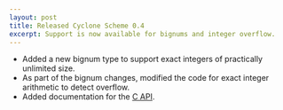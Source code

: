 ```yaml
---
layout: post
title: Released Cyclone Scheme 0.4
excerpt: Support is now available for bignums and integer overflow.
---
```


- Added a new bignum type to support exact integers of practically unlimited size.
- As part of the bignum changes, modified the code for exact integer arithmetic to detect overflow.
- Added documentation for the [C API](http://justinethier.github.io/cyclone/c-api/modules.html).
